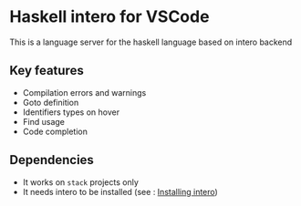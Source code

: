 # Haskell intero for VSCode
This is a language server for the haskell language based on intero backend

## Key features

* Compilation errors and warnings
* Goto definition
* Identifiers types on hover
* Find usage
* Code completion

## Dependencies

* It works on `stack` projects only
* It needs intero to be installed (see : [Installing intero](https://github.com/commercialhaskell/intero/blob/master/TOOLING.md#installing))
